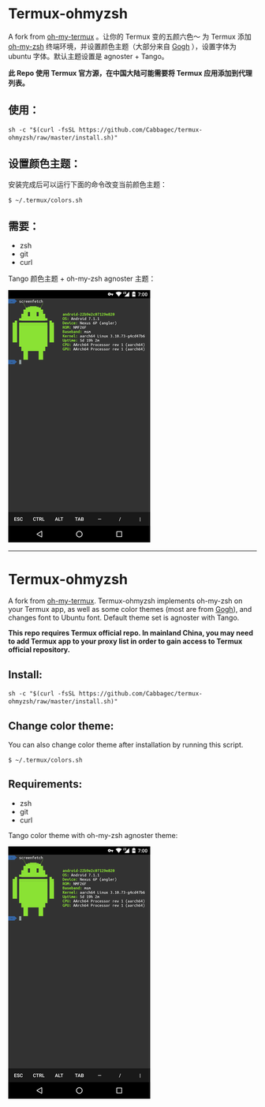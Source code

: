 # Termux-ohmyzsh

A fork from [oh-my-termux](https://github.com/4679/oh-my-termux) 。让你的 Termux 变的五颜六色～
为 Termux 添加 [oh-my-zsh](https://github.com/robbyrussell/oh-my-zsh) 终端环境，并设置颜色主题（大部分来自 [Gogh](https://github.com/Mayccoll/Gogh) ），设置字体为 ubuntu 字体。默认主题设置是 agnoster + Tango。

**此 Repo 使用 Termux 官方源，在中国大陆可能需要将 Termux 应用添加到代理列表。**
## 使用：
```shell
sh -c "$(curl -fsSL https://github.com/Cabbagec/termux-ohmyzsh/raw/master/install.sh)"
```

## 设置颜色主题：
安装完成后可以运行下面的命令改变当前颜色主题：
```shell
$ ~/.termux/colors.sh
```

## 需要：
 - zsh
 - git
 - curl

Tango 颜色主题 + oh-my-zsh agnoster 主题：

![](./termux-ohmyzsh.png)
- - - 

# Termux-ohmyzsh

A fork from [oh-my-termux](https://github.com/4679/oh-my-termux). Termux-ohmyzsh implements oh-my-zsh on your Termux app, as well as some color themes (most are from [Gogh](https://github.com/Mayccoll/Gogh)), and changes font to Ubuntu font. Default theme set is agnoster with Tango.



**This repo requires Termux official repo. In mainland China, you may need to add Termux app to your proxy list in order to gain access to Termux official repository.**

## Install:
```shell
sh -c "$(curl -fsSL https://github.com/Cabbagec/termux-ohmyzsh/raw/master/install.sh)"
```

## Change color theme:
You can also change color theme after installation by running this script.
```shell
$ ~/.termux/colors.sh
```

## Requirements:
 - zsh
 - git 
 - curl

Tango color theme with oh-my-zsh agnoster theme:

![](./termux-ohmyzsh.png)